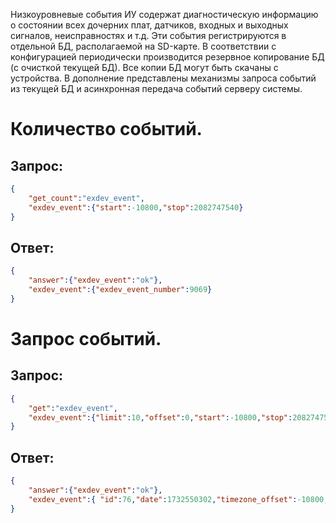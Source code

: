 Низкоуровневые события ИУ содержат диагностическую информацию о состоянии всех дочерних плат, датчиков, входных и выходных сигналов, неисправностях и т.д. Эти события регистрируются в отдельной БД, располагаемой на SD-карте. В соответствии с конфигурацией периодически производится резервное копирование БД (с очисткой текущей БД). Все копии БД могут быть скачаны с устройства. В дополнение представлены механизмы запроса событий из текущей БД и асинхронная передача событий серверу системы.

# Количество событий.
## Запрос:
```json
{
    "get_count":"exdev_event",
    "exdev_event":{"start":-10800,"stop":2082747540}
}
```

## Ответ:
```json
{
    "answer":{"exdev_event":"ok"},
    "exdev_event":{"exdev_event_number":9069}
}
```  
# Запрос событий.
## Запрос:
```json
{
    "get":"exdev_event",
    "exdev_event":{"limit":10,"offset":0,"start":-10800,"stop":2082747540}
}
```

## Ответ:
```json
{
    "answer":{"exdev_event":"ok"},
    "exdev_event":{ "id":76,"date":1732550302,"timezone_offset":-10800,"count":0,"mode":0,"err_ir_led":0,"err_motor_master":0,"err_motor_slave":0,"started":0,"pass_right":0,"pass_left":0,"but_left":0,"but_right":0,"but_stop":0,"door":0,"fire_alarm":0,"alarm_out":1,"is_flash_led":0,"ind_stvorki":0,"ind_strelki":0,"sensors_top":16383,"sensors_bottom":0,"sensors_service":0,"sensors_add_1":0,"sensors_add_2":0}
}
```  
